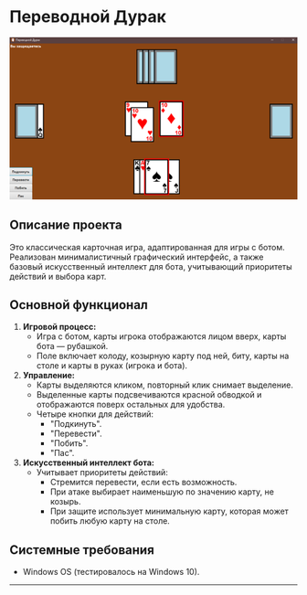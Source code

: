 # Переводной Дурак  

![alt text](transferable_fool.png)

## Описание проекта
Это классическая карточная игра, адаптированная для игры с ботом. Реализован минималистичный графический интерфейс, а также базовый искусственный интеллект для бота, учитывающий приоритеты действий и выбора карт.  

## Основной функционал  
1. **Игровой процесс:**  
   - Игра с ботом, карты игрока отображаются лицом вверх, карты бота — рубашкой.  
   - Поле включает колоду, козырную карту под ней, биту, карты на столе и карты в руках (игрока и бота).  
2. **Управление:**  
   - Карты выделяются кликом, повторный клик снимает выделение.  
   - Выделенные карты подсвечиваются красной обводкой и отображаются поверх остальных для удобства.  
   - Четыре кнопки для действий:  
     - "Подкинуть".  
     - "Перевести".  
     - "Побить".  
     - "Пас".  
3. **Искусственный интеллект бота:**  
   - Учитывает приоритеты действий:  
     - Стремится перевести, если есть возможность.  
     - При атаке выбирает наименьшую по значению карту, не козырь.  
     - При защите использует минимальную карту, которая может побить любую карту на столе.  

## Системные требования  
- Windows OS (тестировалось на Windows 10).    

---  
